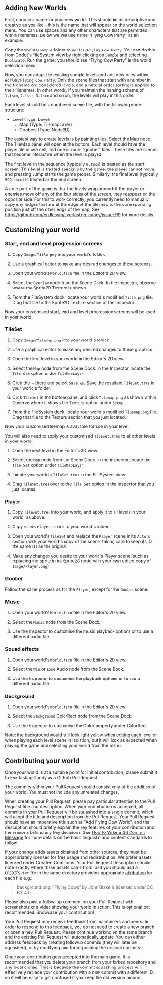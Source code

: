 ## Adding New Worlds

First, choose a name for your new world. This should be as descriptive and creative as you like - this is the name that will appear on the world selection menu. You can use spaces and any other characters that are permitted within filenames. Below we will use name “Flying Cow Party” as an example.

Copy the `Worlds/Sample` folder to `Worlds/Flying Cow Party`. You can do this from Godot's FileSystem view by right clicking on `Sample` and selecting `Duplicate`. Run the game: you should see “Flying Cow Party” in the world selection menu.

Now, you can adapt the existing sample levels and add new ones within `Worlds/Flying Cow Party`. Only the scene files that start with a number in the filename are considered levels, and a natural order sorting is applied to their filenames. In other words, if you maintain the naming scheme of `1.tscn`, `2.tscn`, `3.tscn` and so on, the levels will play in this order.

Each level should be a numbered scene file, with the following node structure:

- Level (Type: Level)
  - Map (Type: TilemapLayer)
  - Goobers (Type: Node2D)

The easiest way to create levels is by painting tiles. Select the Map node. The TileMap panel will open at the bottom. Each level should have the player tile in one cell, and one or more “goober” tiles. These tiles are scenes that become interactive when the level is played.

The first level in the sequence (typically `0.tscn`) is treated as the start screen. This level is treated specially by the game: the player cannot move, and pressing Jump starts the game proper. Similarly, the final level (typically `999.tscn`) is treated as the end screen.

A core part of the game is that the levels wrap around: if the player or enemies move off any of the four sides of the screen, they reappear on the opposite side. For this to work correctly, you currently need to manually copy any ledges that are at the edge of the tile map to the corresponding position just off the other edge of the map. See https://github.com/endlessm/everlasting-candy/issues/19 for more details.

## Customizing your world

### Start, end and level progression screens

1. Copy `Image/Title.png` into your world's folder.

2. Use a graphical editor to make any desired changes to these screens.

3. Open your world's `World.tscn` file in the Editor's 2D view.

4. Select the `Overlay` node from the Scene Dock. In the Inspector, observe where the Sprite2D Texture is shown.

5. From the FileSystem dock, locate your world's modified `Title.png` file. Drag that file to the Sprite2D Texture section of the Inspector.

Now your customised start, end and level progression screens will be used in your world.

### TileSet

1. Copy `Image/Tilemap.png` into your world's folder.

2. Use a graphical editor to make any desired changes to these graphics.

3. Open the first level in your world in the Editor's 2D view.

4. Select the `Map` node from the Scene Dock. In the Inspector, locate the `Tile Set` option under `TileMapLayer`.

5. Click the ⌄ there and select `Save As`. Save the resultant `TileSet.tres` in your world's folder.

6. Click `TileSet` in the bottom pane, and click `Tilemap.png` as shown within. Observe where it shows the `Texture` option under `Setup`.

7. From the FileSystem dock, locate your world's modified `Tilemap.png` file. Drag that file to the Texture section that you just located.

Now your customised tilemap is available for use in your level.

You will also need to apply your customised `TileSet.tres` to all other levels in your world:

1. Open the next level in the Editor's 2D view.

2. Select the `Map` node from the Scene Dock. In the Inspector, locate the `Tile Set` option under `TileMapLayer`.

3. Locate your world's `TileSet.tres` in the FileSystem view.

4. Drag `TileSet.tres` over to the `Tile Set` option in the Inspector that you just located.

### Player

1. Copy `TileSet.tres` into your world, and apply it to all levels in your world, as above.

2. Copy `Scene/Player.tscn` into your world's folder.

3. Open your world's `TileSet` and replace the `Player` scene in its `Actors` section with your world's copy of the scene, taking care to keep its ID the same (`1`) as the original.

4. Make any changes you desire to your world's Player scene (such as replacing the sprite in its Sprite2D node with your own edited copy of `Image/Player.png`).

### Goober

Follow the same process as for the `Player`, except for the `Goober` scene.

### Music

1. Open your world's `World.tscn` file in the Editor's 2D view.

2. Select the `Music` node from the Scene Dock.

3. Use the Inspector to customise the music playback options or to use a different audio file.

### Sound effects

1. Open your world's `World.tscn` file in the Editor's 2D view.

2. Select the `Win` or `Lose` Audio node from the Scene Dock.

3. Use the Inspector to customise the playback options or to use a different audio file.

### Background

1. Open your world's `World.tscn` file in the Editor's 2D view.

2. Select the `Background` ColorRect node from the Scene Dock.

3. Use the Inspector to customise the Color property under ColorRect.

Note: the background would still look light yellow when editing each level or when playing each level scene in isolation, but it will look as expected when playing the game and selecting your world from the menu.

## Contributing your world

Once your world is at a suitable point for initial contribution, please submit it to Everlasting Candy as a GitHub Pull Request.

The commits within your Pull Request should consist only of the addition of your world. You must not include any unrelated changes.

When creating your Pull Request, please pay particular attention to the Pull Request title and description. When your contribution is accepted, all commits in your Pull Request will be squashed into a single commit, which will adopt the title and description from the Pull Request. Your Pull Request should have an imperative title such as "Add Flying Cow World", and the description should briefly explain the key features of your contribution and the reasons behind any key decisions. See [How to Write a Git Commit Message](https://cbea.ms/git-commit/) for more details on the basic linguistic and content standards to follow.

If your change adds assets obtained from other sources, they must be appropriately licensed for free usage and redistribution. We prefer assets licensed under Creative Commons. Your Pull Request Description should note exactly where these assets came from, and you should add a `CREDITS.txt` file in the same directory providing appropriate [attribution](https://wiki.creativecommons.org/wiki/Recommended_practices_for_attribution) for each file e.g.:

> background.png: "Flying Cows" by John Blake is licensed under CC BY 4.0

Please also post a follow-up comment on your Pull Request with screenshots or a video showing your world in action. This is optional but recommended. Showcase your contribution!

Your Pull Request may receive feedback from maintainers and peers. In order to respond to this feedback, you do not need to create a new branch or open a new Pull Request. Please continue working on the same branch, and the existing Pull Request will automatically update. You can either address feedback by creating followup commits (they will later be squashed), or by modifying and force-pushing the original commits.

Once your contribution gets accepted into the main game, it is recommended that you delete your branch from your forked repository and any local clones. This is because the commit squashing process will effectively replace your contribution with a *new* commit with a different ID, so it will be easy to get confused if you keep the old version around.

